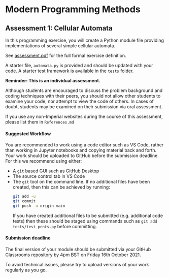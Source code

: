 # Modern Programming Methods
## Assessment 1: Cellular Automata

In this programming exercise, you will create a Python module file providing implementations of several simple cellular automata.

See [assessment.pdf](./assessment.pdf) for the full formal exercise definition.

A starter file, `automata.py` is provided and should be updated with your code. A starter test framework is available in the `tests` folder.

__Reminder: This is an individual assessment.__

Although students are encouraged to discuss the problem background and coding techniques with their peers, you should not allow other students to examine your code, nor attempt to view the code of others. In cases of doubt, students may be examined on their submission via oral assessment.

If you use any non-Imperial websites during the course of this assessment, please list them in `References.md`

#### Suggested Workflow

You are recommended to work using a code editor such as VS Code, rather than working in Jupyter notebooks and copying material back and forth. Your work should be uploaded to GitHub before the submission deadline. For this we recommend using either:

- A `git` based GUI such as GitHub Desktop
- The source control tab in VS Code
- The `git` tool on the command line. If no additional files have been created, then this can be achieved by running:
  ```bash
  git add -u
  git commit
  git push -u origin main
  ```
  If you have created additional files to be submitted (e.g. additional code tests) then these should be staged using commands such as `git add tests/test_pents.py` before committing.

#### Submission deadline

The final version of your module should be submitted via your GitHub Classrooms repository by 4pm BST on Friday 16th October 2021.

To avoid technical issues, please try to upload versions of your work regularly as you go.
